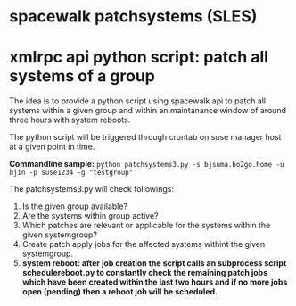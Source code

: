 # spacewalk patchsystems (SLES)
# xmlrpc api python script: patch all systems of a group

The idea is to provide a python script using spacewalk api to patch all systems within a given group and within an maintanance window of around three hours with system reboots.

The python script will be triggered through crontab on suse manager host at a given point in time.

__Commandline sample:__
`python patchsystems3.py -s bjsuma.bo2go.home -u bjin -p suse1234 -g "testgroup"`

The patchsystems3.py will check followings:
1. Is the given group available?
2. Are the systems within group active?
3. Which patches are relevant or applicable for the systems within the given systemgroup?
4. Create patch apply jobs for the affected systems withint the given systemgroup.
5. __system reboot: after job creation the script calls an subprocess script schedulereboot.py to constantly check the remaining patch jobs which have been created within the last two hours and if no more jobs open (pending) then a reboot job will be scheduled.__

